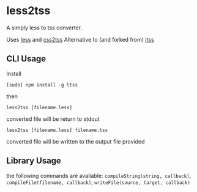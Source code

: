 # less2tss

A simply less to tss converter.

Uses [less](http://lesscss.org/) and [css2tss](https://github.com/p/csstss)
Alternative to (and forked from) [ltss](https://github.com/dbankier/ltss)

## CLI Usage

Install

```
[sudo] npm install -g ltss
```

then

```
less2tss [filename.less]
```

converted file will be return to stdout

```
less2tss [filename.less] filename.tss
```

converted file will be written to the output file provided


## Library Usage

the following commands are available: `compileString(string, callback)`, `compileFile(filename, callback)`,
`writeFile(source, target, callback)`

